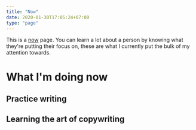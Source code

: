 ```yaml
---
title: "Now"
date: 2020-01-30T17:05:24+07:00
type: "page"
---
```


This is a [now](https://nownownow.com/about) page. You can learn a lot about a person by knowing what they're putting their focus on, these are what I currently put the bulk of my attention towards.

# What I'm doing now
## Practice writing
## Learning the art of copywriting